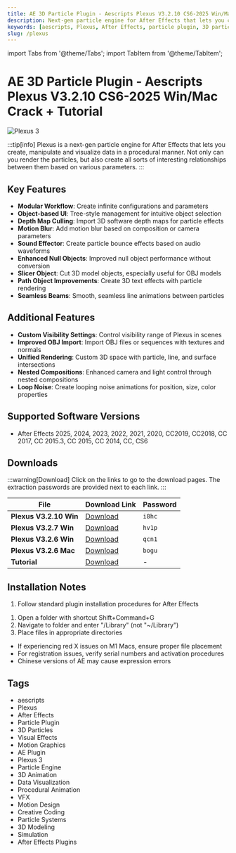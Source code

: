 ```yaml
---
title: AE 3D Particle Plugin - Aescripts Plexus V3.2.10 CS6-2025 Win/Mac Crack + Tutorial
description: Next-gen particle engine for After Effects that lets you create, manipulate and visualize data in a procedural manner with advanced 3D capabilities.
keywords: [aescripts, Plexus, After Effects, particle plugin, 3D particles, visual effects, motion graphics, AE plugin, Plexus 3]
slug: /plexus
---
```

import Tabs from '@theme/Tabs';
import TabItem from '@theme/TabItem';

<!--Last updated: Sep 17 2025-->

# AE 3D Particle Plugin - Aescripts Plexus V3.2.10 CS6-2025 Win/Mac Crack + Tutorial

![Plexus 3](https://www.gfxcamp.com/wp-content/uploads/2016/07/Plexus-3.jpg)

:::tip[info]
Plexus is a next-gen particle engine for After Effects that lets you create, manipulate and visualize data in a procedural manner. Not only can you render the particles, but also create all sorts of interesting relationships between them based on various parameters.
:::

## Key Features

- **Modular Workflow**: Create infinite configurations and parameters
- **Object-based UI**: Tree-style management for intuitive object selection
- **Depth Map Culling**: Import 3D software depth maps for particle effects
- **Motion Blur**: Add motion blur based on composition or camera parameters
- **Sound Effector**: Create particle bounce effects based on audio waveforms
- **Enhanced Null Objects**: Improved null object performance without conversion
- **Slicer Object**: Cut 3D model objects, especially useful for OBJ models
- **Path Object Improvements**: Create 3D text effects with particle rendering
- **Seamless Beams**: Smooth, seamless line animations between particles

## Additional Features

- **Custom Visibility Settings**: Control visibility range of Plexus in scenes
- **Improved OBJ Import**: Import OBJ files or sequences with textures and normals
- **Unified Rendering**: Custom 3D space with particle, line, and surface intersections
- **Nested Compositions**: Enhanced camera and light control through nested compositions
- **Loop Noise**: Create looping noise animations for position, size, color properties

## Supported Software Versions

- After Effects 2025, 2024, 2023, 2022, 2021, 2020, CC2019, CC2018, CC 2017, CC 2015.3, CC 2015, CC 2014, CC, CS6

## Downloads

:::warning[Download]
Click on the links to go to the download pages. The extraction passwords are provided next to each link.
:::

| File | Download Link | Password |
| ---- | ------------- | -------- |
| **Plexus V3.2.10 Win** | [Download](https://pan.baidu.com/s/1Rf8ucWGBbS1ka108X3k6kQ?pwd=i8hc) | `i8hc` |
| **Plexus V3.2.7 Win** | [Download](https://pan.baidu.com/s/1b90US5h9qdIUC0hzX5n7xg?pwd=hv1p) | `hv1p` |
| **Plexus V3.2.6 Win** | [Download](https://pan.baidu.com/s/11X9KCJYLiyoa7IAGRbVUTw?pwd=qcn1) | `qcn1` |
| **Plexus V3.2.6 Mac** | [Download](https://pan.baidu.com/s/15m43xu-q_eD-cBhZ6XMbeQ?pwd=bogu) | `bogu` |
| **Tutorial** | [Download](http://pan.baidu.com/s/1mhUTyZY) | - |

## Installation Notes

<Tabs>
  <TabItem value="windows" label="Windows Installation" default>
    <ol>
      <li>Follow standard plugin installation procedures for After Effects</li>
    </ol>
  </TabItem>
  <TabItem value="mac" label="Mac Installation">
    <ol>
      <li>Open a folder with shortcut Shift+Command+G</li>
      <li>Navigate to folder and enter "/Library" (not "~/Library")</li>
      <li>Place files in appropriate directories</li>
    </ol>
  </TabItem>
 <TabItem value="troubleshooting" label="Troubleshooting">
    <ul>
      <li>If experiencing red X issues on M1 Macs, ensure proper file placement</li>
      <li>For registration issues, verify serial numbers and activation procedures</li>
      <li>Chinese versions of AE may cause expression errors</li>
    </ul>
  </TabItem>
</Tabs>

## Tags

- aescripts
- Plexus
- After Effects
- Particle Plugin
- 3D Particles
- Visual Effects
- Motion Graphics
- AE Plugin
- Plexus 3
- Particle Engine
- 3D Animation
- Data Visualization
- Procedural Animation
- VFX
- Motion Design
- Creative Coding
- Particle Systems
- 3D Modeling
- Simulation
- After Effects Plugins
